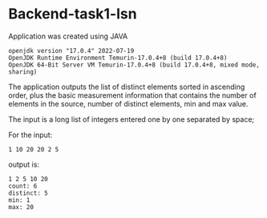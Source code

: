 # Backend-task1-lsn

Application was created using JAVA
```
openjdk version "17.0.4" 2022-07-19
OpenJDK Runtime Environment Temurin-17.0.4+8 (build 17.0.4+8)
OpenJDK 64-Bit Server VM Temurin-17.0.4+8 (build 17.0.4+8, mixed mode, sharing)
```


The application outputs the list of distinct elements sorted in ascending order,
plus the basic measurement information that contains the number of elements in the source,
number of distinct elements, min and max value.

The input is a long list of integers entered one by one separated by space;

For the input:
```
1 10 20 20 2 5
```


output is:
```
1 2 5 10 20
count: 6
distinct: 5
min: 1
max: 20
```



